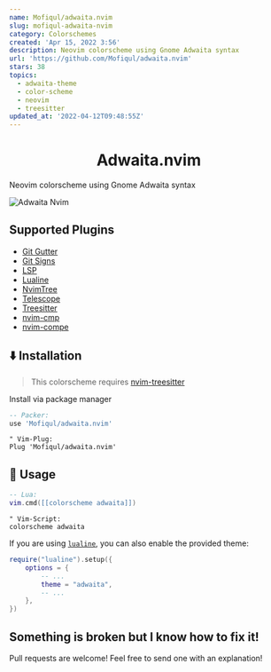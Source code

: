 ```yaml
---
name: Mofiqul/adwaita.nvim
slug: mofiqul-adwaita-nvim
category: Colorschemes
created: 'Apr 15, 2022 3:56'
description: Neovim colorscheme using Gnome Adwaita syntax
url: 'https://github.com/Mofiqul/adwaita.nvim'
stars: 38
topics:
  - adwaita-theme
  - color-scheme
  - neovim
  - treesitter
updated_at: '2022-04-12T09:48:55Z'
---
```

<h1 align="center">Adwaita.nvim</h1>

Neovim colorscheme using Gnome Adwaita syntax

![Adwaita Nvim](./adwaita-nvim.png)

## Supported Plugins

*   [Git Gutter](https://github.com/airblade/vim-gitgutter)
*   [Git Signs](https://github.com/lewis6991/gitsigns.nvim)
*   [LSP](https://github.com/neovim/nvim-lspconfig)
*   [Lualine](https://github.com/hoob3rt/lualine.nvim)
*   [NvimTree](https://github.com/kyazdani42/nvim-tree.lua)
*   [Telescope](https://github.com/nvim-telescope/telescope.nvim)
*   [Treesitter](https://github.com/nvim-treesitter/nvim-treesitter)
*   [nvim-cmp](https://github.com/hrsh7th/nvim-cmp)
*   [nvim-compe](https://github.com/hrsh7th/nvim-compe)

## ⬇️ Installation

> This colorscheme requires [nvim-treesitter](https://github.com/nvim-treesitter/nvim-treesitter)

Install via package manager

```lua
-- Packer:
use 'Mofiqul/adwaita.nvim'
```

```vim
" Vim-Plug:
Plug 'Mofiqul/adwaita.nvim'
```

## 🚀 Usage

```lua
-- Lua:
vim.cmd([[colorscheme adwaita]])
```

```vim
" Vim-Script:
colorscheme adwaita
```

If you are using [`lualine`](https://github.com/hoob3rt/lualine.nvim), you can also enable the provided theme:

```lua
require("lualine").setup({
    options = {
        -- ...
        theme = "adwaita",
        -- ...
    },
})
```

## Something is broken but I know how to fix it!

Pull requests are welcome! Feel free to send one with an explanation!
